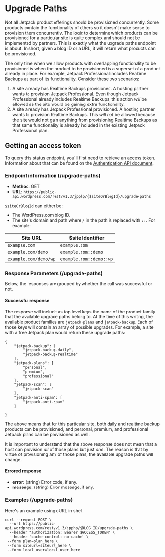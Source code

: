 # Upgrade Paths

Not all Jetpack product offerings should be provisioned concurrently. Some products contain the functionality of others so it doesn't make sense to provision them concurrently. The logic to determine which products can be provisioned for a particular site is quite complex and should not be implemented by partners. This is exactly what the upgrade paths endpoint is about. In short, given a blog ID or a URL, it will return what products can be provisioned.

The only time when we allow products with overlapping functionality to be provisioned is when the product to be provisioned is a superset of a product already in place. For example, Jetpack Professional includes Realtime Backups as part of its functionality. Consider these two scenarios:

1. A site already has Realtime Backups provisioned. A hosting partner wants to provision Jetpack Professional. Even though Jetpack Professional already includes Realtime Backups, this action *will* be allowed as the site would be gaining extra functionality.
2. A site already has Jetpack Professional provisioned. A hosting partner wants to provision Realtime Backups. This *will not* be allowed because the site would not gain anything from provisioning Realtime Backups as that same functionality is already included in the existing Jetpack Professional plan.

## Getting an access token

To query this status endpoint, you'll first need to retrieve an access token. Information about that can be found on the [Authentication API document](../jetpack-start-endpoints/authentication.md#getting-a-jetpack-partner-access-token ).

### Endpoint information (/upgrade-paths)

- __Method__: GET
- __URL__:    `https://public-api.wordpress.com/rest/v1.3/jpphp/{$siteOrBlogId}/upgrade-paths`

`$siteOrBlogId` can either be:

 - The WordPress.com blog ID.
 - The site's domain and path where `/` in the path is replaced with `::`. For example:

| Site URL              | $site Identifier        |
| --------------------- | -------------------     |
| `example.com`         | `example.com`           |
| `example.com/demo`    | `example.com::demo`     |
| `example.com/demo/wp` | `example.com::demo::wp` |

### Response Parameters (/upgrade-paths)

Below, the responses are grouped by whether the call was successful or not.

#### Successful response

The response will include as top level keys the name of the product family that the available upgrade paths belong to. At the time of this writing, the available product families are `jetpack-plans` and `jetpack-backup`. Each of those keys will contain an array of possible upgrades. For example, a site with a free Jetpack plan would return these upgrade paths:

```
{
    "jetpack-backup": [
        "jetpack-backup-daily",
        "jetpack-backup-realtime"
    ],
    "jetpack-plans": [
        "personal",
        "premium",
        "professional"
    ],
	"jetpack-scan": [
        "jetpack-scan"
    ],
	"jetpack-anti-spam": [
        "jetpack-anti-spam"
    ]

}
```

The above means that for this particular site, both daily and realtime backup products can be provisioned, and personal, premium, and professional Jetpack plans can be provisioned as well.

It is important to understand that the above response does not mean that a host can provision *all* of those plans but just *one*. The reason is that by virtue of provisioning any of those plans, the available upgrade paths will change.

#### Errored response

- __error__:    (string) Error code, if any.
- __message__:  (string) Error message, if any.

### Examples (/upgrade-paths)

Here's an example using cURL in shell.

```shell
curl --request POST \
  --url https://public-api.wordpress.com/rest/v1.3/jpphp/$BLOG_ID/upgrade-paths \
  --header "authorization: Bearer $ACCESS_TOKEN" \
  --header 'cache-control: no-cache' \
 --form plan=plan_here \
 --form siteurl=siteurl_here \
 --form local_user=local_user_here
```
